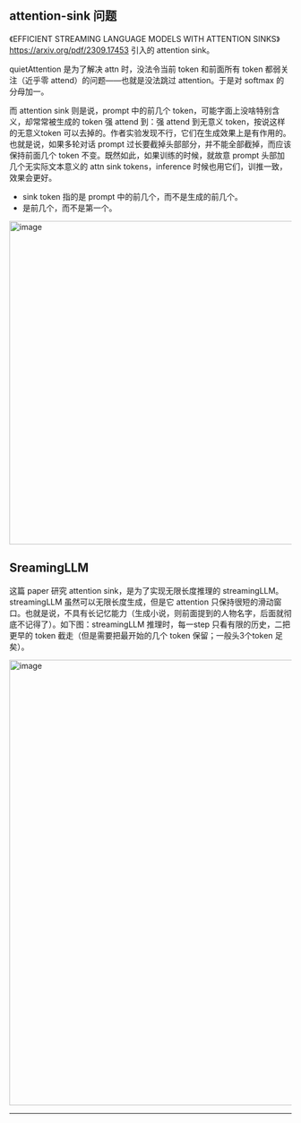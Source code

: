 
## attention-sink 问题

《EFFICIENT STREAMING LANGUAGE MODELS WITH ATTENTION SINKS》 https://arxiv.org/pdf/2309.17453 引入的 attention sink。

quietAttention 是为了解决 attn 时，没法令当前 token 和前面所有 token 都弱关注（近乎零 attend）的问题——也就是没法跳过 attention。于是对 softmax 的分母加一。

而 attention sink 则是说，prompt 中的前几个 token，可能字面上没啥特别含义，却常常被生成的 token 强 attend 到：强 attend 到无意义 token，按说这样的无意义token 可以去掉的。作者实验发现不行，它们在生成效果上是有作用的。也就是说，如果多轮对话 prompt 过长要截掉头部部分，并不能全部截掉，而应该保持前面几个 token 不变。既然如此，如果训练的时候，就故意 prompt 头部加几个无实际文本意义的 attn sink tokens，inference 时候也用它们，训推一致，效果会更好。

- sink token 指的是 prompt 中的前几个，而不是生成的前几个。
- 是前几个，而不是第一个。

<img width="1794" height="578" alt="image" src="https://github.com/user-attachments/assets/f2a414f9-5769-4f4d-8ef0-37f5ddc87231" />

## SreamingLLM

这篇 paper 研究 attention sink，是为了实现无限长度推理的 streamingLLM。streamingLLM 虽然可以无限长度生成，但是它 attention 只保持很短的滑动窗口。也就是说，不具有长记忆能力（生成小说，则前面提到的人物名字，后面就彻底不记得了）。如下图：streamingLLM 推理时，每一step 只看有限的历史，二把更早的 token 截走（但是需要把最开始的几个 token 保留；一般头3个token 足矣）。

<img width="1442" height="796" alt="image" src="https://github.com/user-attachments/assets/e1cf2305-7287-4529-83c8-eee7f4c2873f" />

----

